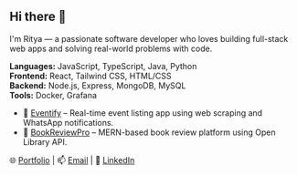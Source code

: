 ## Hi there 👋

I'm Ritya — a passionate software developer who loves building full-stack web apps and solving real-world problems with code.

**Languages:** JavaScript, TypeScript, Java, Python  
**Frontend:** React, Tailwind CSS, HTML/CSS  
**Backend:** Node.js, Express, MongoDB, MySQL  
**Tools:** Docker, Grafana

- 🔗 [Eventify](https://github.com/yourusername/eventify) – Real-time event listing app using web scraping and WhatsApp notifications.
- 📘 [BookReviewPro](https://github.com/yourusername/bookreviewpro) – MERN-based book review platform using Open Library API.


🌐 [Portfolio](https://lohaniritya.github.io/Portfolio/) | 📫 [Email](mailto:lohaniritya23@gmail.com) | 💬 [LinkedIn](https://linkedin.com/in/rityakumari)




<!--
**lohaniritya/lohaniritya** is a ✨ _special_ ✨ repository because its `README.md` (this file) appears on your GitHub profile.

Here are some ideas to get you started:

- 🔭 I’m currently working on ...
- 🌱 I’m currently learning ...
- 👯 I’m looking to collaborate on ...
- 🤔 I’m looking for help with ...
- 💬 Ask me about ...
- 📫 How to reach me: ...
- 😄 Pronouns: ...
- ⚡ Fun fact: ...
-->
